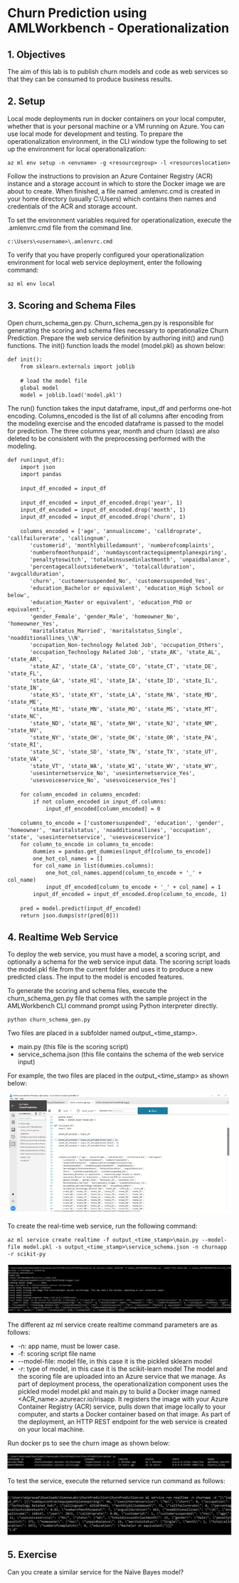 # Churn Prediction using AMLWorkbench - Operationalization

## 1. Objectives

The aim of this lab is to publish churn models and code as web services so that they can be consumed to produce business results.

## 2. Setup

Local mode deployments run in docker containers on your local computer, whether that is your personal machine or a VM running on Azure. You can use local mode for development and testing.
To prepare the operationalization environment, in the CLI window type the following to set up the environment for local operationalization:

```
az ml env setup -n <envname> -g <resourcegroup> -l <resourceslocation>
```

Follow the instructions to provision an Azure Container Registry (ACR) instance and a storage account in which to store the Docker image we are about to create. When finished, a file named .amlenvrc.cmd is created in your home directory (usually C:\Users<username>) which contains then names and credentials of the ACR and storage account.

To set the environment variables required for operationalization, execute the .amlenvrc.cmd file from the command line.

```
c:\Users\<username>\.amlenvrc.cmd
```

To verify that you have properly configured your operationalization environment for local web service deployment, enter the following command:

```
az ml env local
```

## 3. Scoring and Schema Files

Open churn_schema_gen.py. Churn_schema_gen.py is responsible for generating the scoring and schema files necessary to operationalize Churn Prediction. Prepare the web service definition by authoring init() and run() functions.
The init() function loads the model (model.pkl) as shown below:
```
def init():
    from sklearn.externals import joblib

    # load the model file
    global model
    model = joblib.load('model.pkl')
```
The run() function takes the input dataframe, input_df and performs one-hot encoding. Columns_encoded is the list of all columns after encoding from the modeling exercise and the encoded dataframe is passed to the model for prediction. The three columns year, month and churn (class) are also deleted to be consistent with the preprocessing performed with the modeling.
```
def run(input_df):
    import json
    import pandas

    input_df_encoded = input_df

    input_df_encoded = input_df_encoded.drop('year', 1)
    input_df_encoded = input_df_encoded.drop('month', 1)
    input_df_encoded = input_df_encoded.drop('churn', 1)
    
    columns_encoded = ['age', 'annualincome', 'calldroprate', 'callfailurerate', 'callingnum',
       'customerid', 'monthlybilledamount', 'numberofcomplaints',
       'numberofmonthunpaid', 'numdayscontractequipmentplanexpiring',
       'penaltytoswitch', 'totalminsusedinlastmonth', 'unpaidbalance',
       'percentagecalloutsidenetwork', 'totalcallduration', 'avgcallduration',
       'churn', 'customersuspended_No', 'customersuspended_Yes',
       'education_Bachelor or equivalent', 'education_High School or below',
       'education_Master or equivalent', 'education_PhD or equivalent',
       'gender_Female', 'gender_Male', 'homeowner_No', 'homeowner_Yes',
       'maritalstatus_Married', 'maritalstatus_Single', 'noadditionallines_\\N',
       'occupation_Non-technology Related Job', 'occupation_Others',
       'occupation_Technology Related Job', 'state_AK', 'state_AL', 'state_AR',
       'state_AZ', 'state_CA', 'state_CO', 'state_CT', 'state_DE', 'state_FL',
       'state_GA', 'state_HI', 'state_IA', 'state_ID', 'state_IL', 'state_IN',
       'state_KS', 'state_KY', 'state_LA', 'state_MA', 'state_MD', 'state_ME',
       'state_MI', 'state_MN', 'state_MO', 'state_MS', 'state_MT', 'state_NC',
       'state_ND', 'state_NE', 'state_NH', 'state_NJ', 'state_NM', 'state_NV',
       'state_NY', 'state_OH', 'state_OK', 'state_OR', 'state_PA', 'state_RI',
       'state_SC', 'state_SD', 'state_TN', 'state_TX', 'state_UT', 'state_VA',
       'state_VT', 'state_WA', 'state_WI', 'state_WV', 'state_WY',
       'usesinternetservice_No', 'usesinternetservice_Yes',
       'usesvoiceservice_No', 'usesvoiceservice_Yes']
    
    for column_encoded in columns_encoded:
        if not column_encoded in input_df.columns:
            input_df_encoded[column_encoded] = 0

    columns_to_encode = ['customersuspended', 'education', 'gender', 'homeowner', 'maritalstatus', 'noadditionallines', 'occupation', 'state', 'usesinternetservice', 'usesvoiceservice']
    for column_to_encode in columns_to_encode:
        dummies = pandas.get_dummies(input_df[column_to_encode])
        one_hot_col_names = []
        for col_name in list(dummies.columns):
            one_hot_col_names.append(column_to_encode + '_' + col_name)
            input_df_encoded[column_to_encode + '_' + col_name] = 1
        input_df_encoded = input_df_encoded.drop(column_to_encode, 1)
    
    pred = model.predict(input_df_encoded)
    return json.dumps(str(pred[0]))
```

## 4. Realtime Web Service

To deploy the web service, you must have a model, a scoring script, and optionally a schema for the web service input data. The scoring script loads the model.pkl file from the current folder and uses it to produce a new predicted class. The input to the model is encoded features.

To generate the scoring and schema files, execute the churn_schema_gen.py file that comes with the sample project in the AMLWorkbench CLI command prompt using Python interpreter directly.

```
python churn_schema_gen.py
```

Two files are placed in a subfolder named output_<time_stamp>.
* main.py (this file is the scoring script)
* service_schema.json (this file contains the schema of the web service input)

For example, the two files are placed in the output_<time_stamp> as shown below:

![Azureworkbench](Images/Azureworkbench.png)

To create the real-time web service, run the following command:

```
az ml service create realtime -f output_<time_stamp>\main.py --model-file model.pkl -s output_<time_stamp>\service_schema.json -n churnapp -r scikit-py
```

![AzureML_Service](Images/AzureMLService.png)

The different az ml service create realtime command parameters are as follows:
* -n: app name, must be lower case.
* -f: scoring script file name
* --model-file: model file, in this case it is the pickled sklearn model
* -r: type of model, in this case it is the scikit-learn model
The model and the scoring file are uploaded into an Azure service that we manage. As part of deployment process, the operationalization component uses the pickled model model.pkl and main.py to build a Docker image named <ACR_name>.azureacr.io/irisapp. It registers the image with your Azure Container Registry (ACR) service, pulls down that image locally to your computer, and starts a Docker container based on that image. As part of the deployment, an HTTP REST endpoint for the web service is created on your local machine.

Run docker ps to see the churn image as shown below:

![RunDocker](Images/RunDocker.png)

To test the service, execute the returned service run command as follows:

![TestService](Images/TestService.png)

## 5. Exercise

Can you create a similar service for the Naïve Bayes model?
